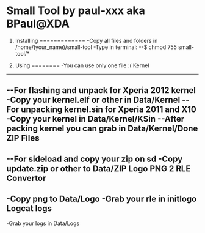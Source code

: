 Small Tool by paul-xxx aka BPaul@XDA
====================================
1. Installing
=============
-Copy all files and folders in /home/(your_name)/small-tool
-Type in terminal:
--$ chmod 755 small-tool/*

2. Using
========
-You can use only one file :(
Kernel
------
--For flashing and unpack for Xperia 2012 kernel
-Copy your kernel.elf or other in Data/Kernel
--For unpacking kernel.sin for Xperia 2011 and X10
-Copy your kernel in Data/Kernel/KSin
--After packing kernel you can grab in Data/Kernel/Done
ZIP Files
--------
--For sideload and copy your zip on sd
-Copy update.zip or other to Data/ZIP
Logo PNG 2 RLE Convertor
------------------------
-Copy png to Data/Logo
-Grab your rle in initlogo
Logcat logs
------------------------
-Grab your logs in Data/Logs
